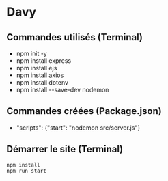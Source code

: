 # Davy

## Commandes utilisés (Terminal)
- npm init -y
- npm install express
- npm install ejs
- npm install axios
- npm install dotenv
- npm install --save-dev nodemon

## Commandes créées (Package.json)
- "scripts": {"start": "nodemon src/server.js"}

## Démarrer le site (Terminal)
````shell
npm install
npm run start
````